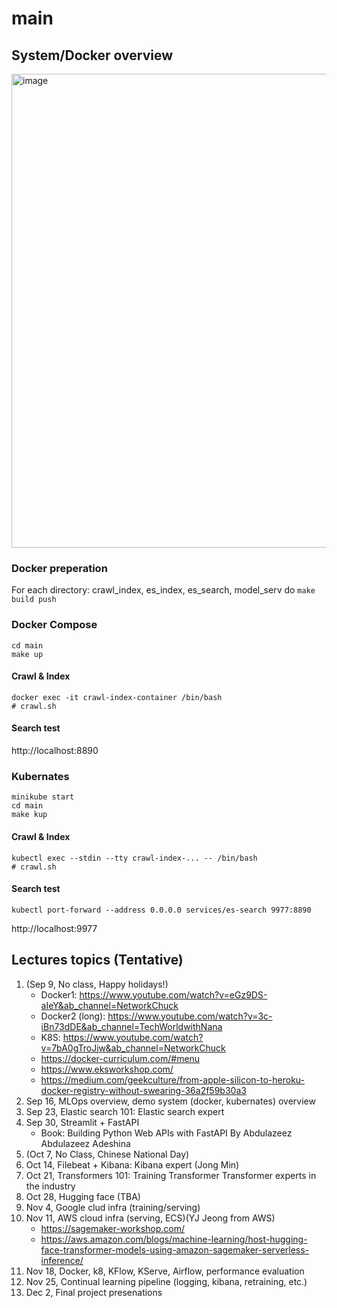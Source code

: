 # main

## System/Docker overview
<img width="758" alt="image" src="https://user-images.githubusercontent.com/901975/183826557-3dd15735-865c-4db2-abcd-9d66caba2473.png">

### Docker preperation
For each directory: crawl_index, es_index, es_search, model_serv do `make build push`

### Docker Compose
```
cd main
make up 
```

#### Crawl & Index
```
docker exec -it crawl-index-container /bin/bash
# crawl.sh  
```

#### Search test
http://localhost:8890

### Kubernates
```
minikube start
cd main
make kup
```
#### Crawl & Index
```
kubectl exec --stdin --tty crawl-index-... -- /bin/bash
# crawl.sh
```

#### Search test
```
kubectl port-forward --address 0.0.0.0 services/es-search 9977:8890
```

http://localhost:9977

## Lectures topics (Tentative)
1. (Sep 9, No class, Happy holidays!)
    - Docker1: https://www.youtube.com/watch?v=eGz9DS-aIeY&ab_channel=NetworkChuck
    - Docker2 (long): https://www.youtube.com/watch?v=3c-iBn73dDE&ab_channel=TechWorldwithNana
    - K8S: https://www.youtube.com/watch?v=7bA0gTroJjw&ab_channel=NetworkChuck
    - https://docker-curriculum.com/#menu
    - https://www.eksworkshop.com/
    - https://medium.com/geekculture/from-apple-silicon-to-heroku-docker-registry-without-swearing-36a2f59b30a3  
1. Sep 16, MLOps overview, demo system (docker, kubernates) overview
3. Sep 23, Elastic search 101: Elastic search expert
4. Sep 30,  Streamlit + FastAPI
    - Book: Building Python Web APIs with FastAPI By Abdulazeez Abdulazeez Adeshina
5. (Oct 7, No Class, Chinese National Day)
6. Oct 14, Filebeat + Kibana: Kibana expert (Jong Min)
7. Oct 21, Transformers 101: Training Transformer Transformer experts in the industry
8. Oct 28, Hugging face (TBA)
9. Nov 4, Google clud infra (training/serving)
10. Nov 11, AWS cloud infra (serving, ECS)(YJ Jeong from AWS)
    - https://sagemaker-workshop.com/
    - https://aws.amazon.com/blogs/machine-learning/host-hugging-face-transformer-models-using-amazon-sagemaker-serverless-inference/ 
11. Nov 18, Docker, k8, KFlow, KServe, Airflow, performance evaluation
12. Nov 25, Continual learning pipeline (logging, kibana, retraining, etc.) 
13. Dec 2, Final project presenations
